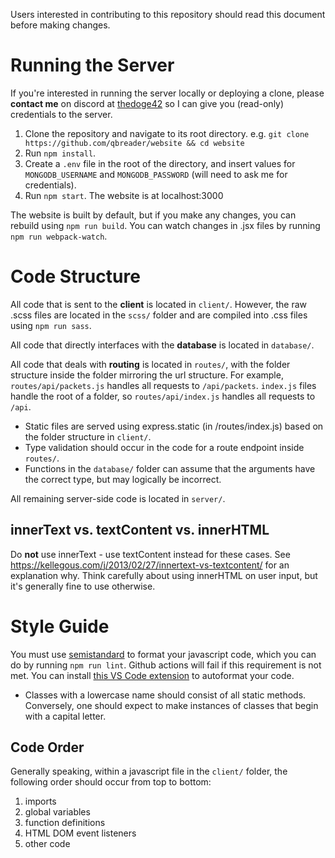 Users interested in contributing to this repository should read this document before making changes.

# Running the Server

If you're interested in running the server locally or deploying a clone, please **contact me** on discord at [thedoge42](https://discord.com/users/298250592135020545) so I can give you (read-only) credentials to the server.

1. Clone the repository and navigate to its root directory.
   e.g. `git clone https://github.com/qbreader/website && cd website`
2. Run `npm install`.
3. Create a `.env` file in the root of the directory, and insert values for `MONGODB_USERNAME` and `MONGODB_PASSWORD` (will need to ask me for credentials).
4. Run `npm start`.
   The website is at localhost:3000

The website is built by default, but if you make any changes, you can rebuild using `npm run build`.
You can watch changes in .jsx files by running `npm run webpack-watch`.

# Code Structure

All code that is sent to the **client** is located in `client/`.
However, the raw .scss files are located in the `scss/` folder and are compiled into .css files using `npm run sass`.

All code that directly interfaces with the **database** is located in `database/`.

All code that deals with **routing** is located in `routes/`, with the folder structure inside the folder mirroring the url structure.
For example, `routes/api/packets.js` handles all requests to `/api/packets`.
`index.js` files handle the root of a folder, so `routes/api/index.js` handles all requests to `/api`.

- Static files are served using express.static (in /routes/index.js) based on the folder structure in `client/`.
- Type validation should occur in the code for a route endpoint inside `routes/`.
- Functions in the `database/` folder can assume that the arguments have the correct type, but may logically be incorrect.

All remaining server-side code is located in `server/`.

## innerText vs. textContent vs. innerHTML

Do **not** use innerText - use textContent instead for these cases.
See <https://kellegous.com/j/2013/02/27/innertext-vs-textcontent/> for an explanation why.
Think carefully about using innerHTML on user input, but it's generally fine to use otherwise.

# Style Guide

You must use [semistandard](https://github.com/standard/semistandard) to format your javascript code, which you can do by running `npm run lint`.
Github actions will fail if this requirement is not met.
You can install [this VS Code extension](https://marketplace.visualstudio.com/items?itemName=standard.vscode-standard) to autoformat your code.

- Classes with a lowercase name should consist of all static methods.
  Conversely, one should expect to make instances of classes that begin with a capital letter.

## Code Order

Generally speaking, within a javascript file in the `client/` folder, the following order should occur from top to bottom:

1. imports
2. global variables
3. function definitions
4. HTML DOM event listeners
5. other code
